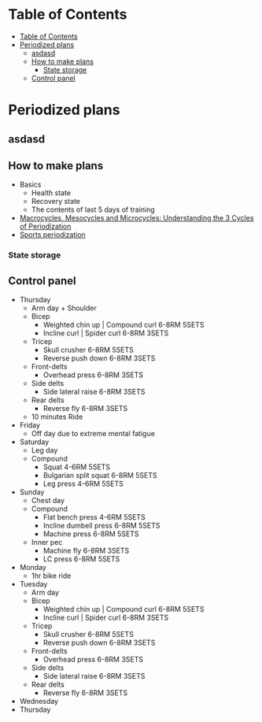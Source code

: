 # Table of Contents
- [Table of Contents](#table-of-contents)
- [Periodized plans](#periodized-plans)
  - [asdasd](#asdasd)
  - [How to make plans](#how-to-make-plans)
    - [State storage](#state-storage)
  - [Control panel](#control-panel)

# Periodized plans
## asdasd
## How to make plans
- Basics
  - Health state
  - Recovery state
  - The contents of last 5 days of training
- [Macrocycles, Mesocycles and Microcycles: Understanding the 3 Cycles of Periodization](https://www.trainingpeaks.com/blog/macrocycles-mesocycles-and-microcycles-understanding-the-3-cycles-of-periodization/#:~:text=A%20mesocycle%20refers%20to%20a,usually%20a%20week%20of%20training.)
- [Sports periodization](https://en.wikipedia.org/wiki/Sports_periodization#:~:text=The%20microcycle%20is%20generally%20up,representing%20a%20year%20or%20two.)
### State storage
## Control panel
- Thursday
  - Arm day + Shoulder
  - Bicep
    - Weighted chin up | Compound curl 6-8RM 5SETS
    - Incline curl | Spider curl 6-8RM 3SETS
  - Tricep
    - Skull crusher 6-8RM 5SETS
    - Reverse push down 6-8RM 3SETS
  - Front-delts
    - Overhead press 6-8RM 3SETS
  - Side delts
    - Side lateral raise 6-8RM 3SETS
  - Rear delts
    - Reverse fly 6-8RM 3SETS
  - 10 minutes Ride
- Friday
  - Off day due to extreme mental fatigue
- Saturday
  - Leg day
  - Compound
    - Squat 4-6RM 5SETS
    - Bulgarian split squat 6-8RM 5SETS
    - Leg press 4-6RM 5SETS
- Sunday
  - Chest day
  - Compound
    - Flat bench press 4-6RM 5SETS
    - Incline dumbell press 6-8RM 5SETS
    - Machine press 6-8RM 5SETS
  - Inner pec
    - Machine fly 6-8RM 3SETS
    - LC press 6-8RM 5SETS
- Monday
  - 1hr bike ride
- Tuesday
  - Arm day
  - Bicep
    - Weighted chin up | Compound curl 6-8RM 5SETS
    - Incline curl | Spider curl 6-8RM 3SETS
  - Tricep
    - Skull crusher 6-8RM 5SETS
    - Reverse push down 6-8RM 3SETS
  - Front-delts
    - Overhead press 6-8RM 3SETS
  - Side delts
    - Side lateral raise 6-8RM 3SETS
  - Rear delts
    - Reverse fly 6-8RM 3SETS
- Wednesday
- Thursday